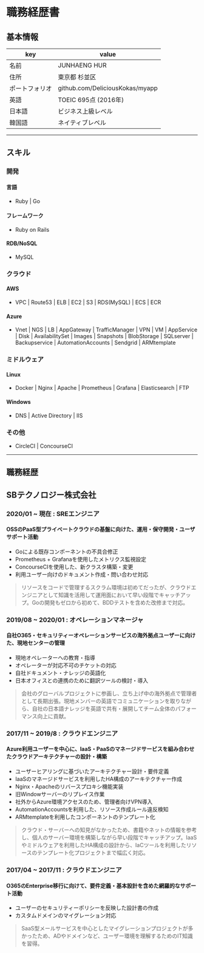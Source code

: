 # 職務経歴書

## 基本情報

|key|value|
|---|-----|
|名前|JUNHAENG HUR|
|住所|東京都 杉並区|
|ポートフォリオ|github.com/DeliciousKokas/myapp|
|英語|TOEIC 695点 (2016年)|
|日本語|ビジネス上級レベル|
|韓国語|ネイティブレベル|

---
## スキル

### 開発

#### 言語
- Ruby | Go

#### フレームワーク
- Ruby on Rails

#### RDB/NoSQL
- MySQL

### クラウド
#### AWS
- VPC | Route53 | ELB | EC2 | S3 | RDS(MySQL) | ECS | ECR

#### Azure
- Vnet | NGS | LB | AppGateway | TrafficManager | VPN | VM | AppService | Disk | AvailabilitySet | Images | Snapshots | BlobStorage | SQLserver | Backupservice | AutomationAccounts | Sendgrid | ARMtemplate

### ミドルウェア
#### Linux
- Docker | Nginx | Apache | Prometheus | Grafana | Elasticsearch | FTP

#### Windows  
- DNS | Active Directory | IIS

### その他
- CircleCI | ConcourseCI

---
## 職務経歴

## SBテクノロジー株式会社
### 2020/01 ~ 現在 : SREエンジニア
#### OSSのPaaS型プライベートクラウドの基盤に向けた、運用・保守開発・ユーザサポート活動
- Goによる既存コンポーネントの不具合修正
- Prometheus + Grafanaを使用したメトリクス監視設定
- ConcourseCIを使用した、新クラスタ構築・変更
- 利用ユーザー向けのドキュメント作成・問い合わせ対応

> リソースをコードで管理するスクラム環境は初めてだったが、クラウドエンジニアとして知識を活用して運用面において早い段階でキャッチアップ。Goの開発もゼロから初めて、BDDテストを含めた改修まで対応。

### 2019/08 ~ 2020/01 : オペレーションマネージャ
#### 自社O365・セキュリティーオペレーションサービスの海外拠点ユーザーに向けた、現地センターの管理
- 現地オペレーターへの教育・指導
- オペレーターが対応不可のチケットの対応
- 自社ドキュメント・ナレッジの英語化
- 日本オフィスとの連携のために翻訳ツールの検討・導入

> 会社のグローバルプロジェクトに参画し、立ち上げ中の海外拠点で管理者として長期出張。現地メンバーの英語でコミュニケーションを取りながら、自社の日本語ナレッジを英語で共有・展開してチーム全体のパフォーマンス向上に貢献。

### 2017/11 ~ 2019/8 : クラウドエンジニア
#### Azure利用ユーザーを中心に、IaaS・PaaSのマネージドサービスを組み合わせたクラウドアーキテクチャーの設計・構築
- ユーザーヒアリングに基づいたアーキテクチャー設計・要件定義
- IaaSのマネージドサービスを利用したHA構成のアーキテクチャー作成
- Nginx・Apacheのリバースプロキシ機能実装
- 旧Windowサーバーのリプレイス作業
- 社外からAzure環境アクセスのため、管理者向けVPN導入
- AutomationAccountsを利用した、リソース作成ルール違反検知
- ARMtemplateを利用したコンポーネントのテンプレート化

> クラウド・サーバーへの知見がなかったため、書籍やネットの情報を参考し、個人のサーバー環境を構築しながら早い段階でキャッチアップ。IaaSやミドルウェアを利用したHA構成の設計から、IaCツールを利用したリソースのテンプレート化プロジェクトまで幅広く対応。

### 2017/04 ~ 2017/11 : クラウドエンジニア
#### O365のEnterprise移行に向けて、要件定義・基本設計を含めた網羅的なサポート活動
- ユーザーのセキュリティーポリシーを反映した設計書の作成
- カスタムドメインのマイグレーション対応

> SaaS型メールサービスを中心としたマイグレーションプロジェクトが多かったため、ADやドメインなど、ユーザー環境を理解するためのIT知識を習得。